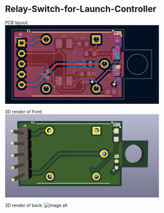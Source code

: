 # Relay-Switch-for-Launch-Controller
PCB layout:
![image alt](https://github.com/OWongit/Relay-Switch-for-Launch-Controller/blob/0c51aa82291a43e5eede5002634d683db482f166/RelaySwitchCompact-PCB%20layout.png)

3D render of front:
![image alt](https://github.com/OWongit/Relay-Switch-for-Launch-Controller/blob/7c3dadd911009b2ff3fec75c819fba90925cd3cb/RelaySwitchCompact-3DRenderingFront.png)

3D render of back:
![image alt]()
